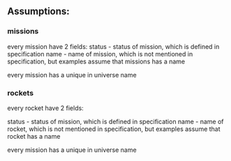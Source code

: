 ## Assumptions:

### missions

every mission have 2 fields:
status - status of mission, which is defined in specification
name - name of mission, which is not mentioned in specification, but examples assume that missions has a name

every mission has a unique in universe name

### rockets

every rocket have 2 fields:

status - status of mission, which is defined in specification
name - name of rocket, which is not mentioned in specification, but examples assume that rocket has a name

every mission has a unique in universe name
